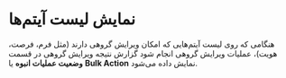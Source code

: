 # نمایش لیست آیتم‌ها

هنگامی که روی لیست آیتم‌هایی که امکان ویرایش گروهی دارند (مثل فرم، فرصت، هویت)، عملیات ویرایش گروهی انجام شود گزارش نتیجه ویرایش گروهی در قسمت **وضعیت عملیات انبوه** یا **Bulk Action** نمایش داده می‌شود.